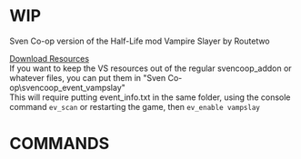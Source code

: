 # WIP
Sven Co-op version of the Half-Life mod Vampire Slayer by Routetwo  


[Download Resources](https://www.dropbox.com/scl/fi/5ptg864qnal3cao4e7fqn/Vampire-Slayer-resources_v1.0.zip?rlkey=nwcvyk7xu9e2sfr2tl3deq93v&dl=0)  
If you want to keep the VS resources out of the regular svencoop_addon or whatever files, you can put them in "Sven Co-op\svencoop_event_vampslay"  
This will require putting event_info.txt in the same folder, using the console command `ev_scan` or restarting the game, then `ev_enable vampslay`  

# COMMANDS  

